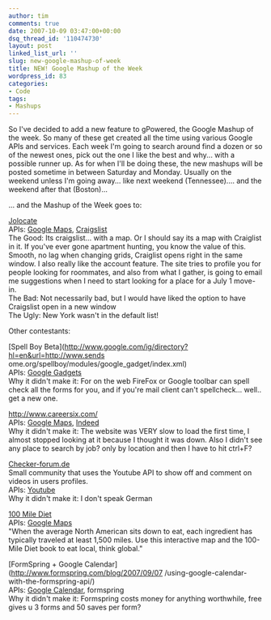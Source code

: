 ```yaml
---
author: tim
comments: true
date: 2007-10-09 03:47:00+00:00
dsq_thread_id: '110474730'
layout: post
linked_list_url: ''
slug: new-google-mashup-of-week
title: NEW! Google Mashup of the Week
wordpress_id: 83
categories:
- Code
tags:
- Mashups
---
```


So I've decided to add a new feature to gPowered, the Google Mashup of the
week. So many of these get created all the time using various Google APIs and
services. Each week I'm going to search around find a dozen or so of the
newest ones, pick out the one I like the best and why... with a possible
runner up. As for when I'll be doing these, the new mashups will be posted
sometime in between Saturday and Monday. Usually on the weekend unless I'm
going away... like next weekend (Tennessee).... and the weekend after that
(Boston)...  
  
... and the Mashup of the Week goes to:  
  
[Jolocate](http://www.jolocate.com/Listings.aspx)  
APIs: [Google Maps](http://www.google.com/apis/maps/),
[Craigslist](www.craigslist.org)  
The Good: Its craigslist... with a map. Or I should say its a map with
Craiglist in it. If you've ever gone apartment hunting, you know the value of
this. Smooth, no lag when changing grids, Craiglist opens right in the same
window. I also really like the account feature. The site tries to profile you
for people looking for roommates, and also from what I gather, is going to
email me suggestions when I need to start looking for a place for a July 1
move-in.  
The Bad: Not necessarily bad, but I would have liked the option to have
Craigslist open in a new window  
The Ugly: New York wasn't in the default list!  
  
Other contestants:  
  
[Spell Boy Beta](http://www.google.com/ig/directory?hl=en&url=http://www.sends
ome.org/spellboy/modules/google_gadget/index.xml)  
APIs: [Google Gadgets](www.google.com/apis/gadgets/)  
Why it didn't make it: For on the web FireFox or Google toolbar can spell
check all the forms for you, and if you're mail client can't spellcheck...
well.. get a new one.  
  
<http://www.careersix.com/>  
APIs: [Google Maps](http://www.google.com/apis/maps/),
[Indeed](http://www.indeed.com/jsp/apiinfo.jsp)  
Why it didn't make it: The website was VERY slow to load the first time, I
almost stopped looking at it because I thought it was down. Also I didn't see
any place to search by job? only by location and then I have to hit ctrl+F?  
  
[Checker-forum.de](http://www.checker-forum.de/wbblite/portal.php)  
Small community that uses the Youtube API to show off and comment on videos in
users profiles.  
APIs: [Youtube](www.youtube.com/dev )  
Why it didn't make it: I don't speak German  
  
[100 Mile Diet](http://100milediet.org/map/)  
APIs: [Google Maps](http://www.google.com/apis/maps/)  
"When the average North American sits down to eat, each ingredient has
typically traveled at least 1,500 miles. Use this interactive map and the
100-Mile Diet book to eat local, think global."  
  
[FormSpring + Google Calendar](http://www.formspring.com/blog/2007/09/07
/using-google-calendar-with-the-formspring-api/)  
APIs: [Google
Calendar](code.google.com/apis/calendar/developers_guide_protocol.html),
formspring  
Why it didn't make it: Formspring costs money for anything worthwhile, free
gives u 3 forms and 50 saves per form?

